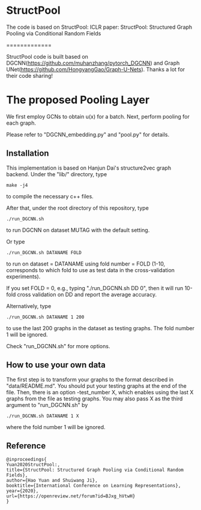StructPool
=============
The code  is based on StructPool: ICLR paper: StructPool: Structured Graph Pooling via Conditional Random Fields

=============

StructPool code is built based on DGCNN(https://github.com/muhanzhang/pytorch_DGCNN) and Graph UNet(https://github.com/HongyangGao/Graph-U-Nets). Thanks a lot for their code sharing! 

The proposed Pooling Layer
=============

We first employ GCNs to obtain u(x) for a batch. Next, perform pooling for each graph.

Please refer to "DGCNN_embedding.py" and "pool.py" for details.

Installation
------------

This implementation is based on Hanjun Dai's structure2vec graph backend. Under the "lib/" directory, type

    make -j4

to compile the necessary c++ files.

After that, under the root directory of this repository, type

    ./run_DGCNN.sh

to run DGCNN on dataset MUTAG with the default setting.

Or type 

    ./run_DGCNN.sh DATANAME FOLD

to run on dataset = DATANAME using fold number = FOLD (1-10, corresponds to which fold to use as test data in the cross-validation experiments).

If you set FOLD = 0, e.g., typing "./run_DGCNN.sh DD 0", then it will run 10-fold cross validation on DD and report the average accuracy.

Alternatively, type

    ./run_DGCNN.sh DATANAME 1 200

to use the last 200 graphs in the dataset as testing graphs. The fold number 1 will be ignored.

Check "run_DGCNN.sh" for more options.

How to use your own data
------------------------

The first step is to transform your graphs to the format described in "data/README.md". You should put your testing graphs at the end of the file. Then, there is an option -test_number X, which enables using the last X graphs from the file as testing graphs. You may also pass X as the third argument to "run_DGCNN.sh" by

    ./run_DGCNN.sh DATANAME 1 X

where the fold number 1 will be ignored.

Reference
---------

    @inproceedings{
    Yuan2020StructPool:,
    title={StructPool: Structured Graph Pooling via Conditional Random Fields},
    author={Hao Yuan and Shuiwang Ji},
    booktitle={International Conference on Learning Representations},
    year={2020},
    url={https://openreview.net/forum?id=BJxg_hVtwH}
    }
